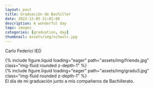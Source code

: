 ```yaml
---
layout: post
title: Graduación de Bachiller
date: 2022-12-05 21:01:00
description: A wonderful day
tags: images
categories: [graduation, day]
thumbnail: assets/img/schoolc.jpg
---
```


Carlo Federici IED

<div class="row mt-3">
    <div class="col-sm mt-3 mt-md-0">
        {% include figure.liquid loading="eager" path="assets/img/friends.jpg" class="img-fluid rounded z-depth-1" %}
    </div>
    <div class="col-sm mt-3 mt-md-0">
        {% include figure.liquid loading="eager" path="assets/img/gradu3.jpg" class="img-fluid rounded z-depth-1" %}
    </div>
</div>
<div class="caption">
    El día de mi graduación junto a mis compañeros de Bachillerato.
</div>

